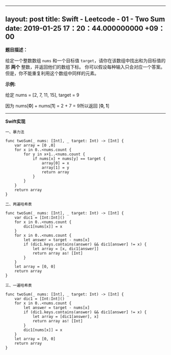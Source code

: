 
---
layout: post
title: Swift - Leetcode - 01 - Two Sum
date:  2019-01-25 17：20：44.000000000 +09：00
---

  

**题目描述：**

给定一个整数数组  `nums` 和一个目标值  `target`，请你在该数组中找出和为目标值的那 **两个** 整数，并返回他们的数组下标。
你可以假设每种输入只会对应一个答案。但是，你不能重复利用这个数组中同样的元素。

**示例:**

给定 nums = [2, 7, 11, 15], target = 9

因为 nums[**0**] + nums[**1**] = 2 + 7 = 9所以返回 [**0, 1**]


---

**Swift实现**



`一、暴力法`

```angelscript
func twoSum(_ nums: [Int], _ target: Int) -> [Int] {
    var array = [0 ,0]
    for x in 0..<nums.count {
        for y in x+1..<nums.count {
            if nums[x] + nums[y] == target {
                array[0] = x
                array[1] = y
                return array
            }
        }
    }
    return array
}

```

`二、两遍哈希表`

```smali
func twoSum(_ nums: [Int], _ target: Int) -> [Int] {
    var dic1 = [Int:Int]()
    for x in 0..<nums.count {
        dic1[nums[x]] = x
    }
    for x in 0..<nums.count {
        let answer = target - nums[x]
        if (dic1.keys.contains(answer) && dic1[answer] != x) {
            let array = [x, dic1[answer]]
            return array as! [Int]
        }
    }
    let array = [0, 0]
    return array
}

```

`三、一遍哈希表`

```smali
func twoSum(_ nums: [Int], _ target: Int) -> [Int] {
    var dic1 = [Int:Int]()
    for x in 0..<nums.count {
        let answer = target - nums[x]
        if (dic1.keys.contains(answer) && dic1[answer] != x) {
            let array = [dic1[answer], x]
            return array as! [Int]
        }
        dic1[nums[x]] = x
    }
    let array = [0, 0]
    return array
}
```

